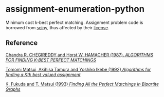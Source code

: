 # assignment-enumeration-python

Minimum cost k-best perfect matching.
Assignment problem code is borrowed from [scipy](https://github.com/scipy/scipy), thus affected by their [license](https://github.com/scipy/scipy/blob/master/LICENSE.txt).


## Reference

[Chandra R. CHEGIREDDY and Horst W. HAMACHER (1987). *ALGORITHMS FOR FINDING K-BEST PERFECT MATCHINGS*](https://core.ac.uk/download/pdf/82129717.pdf)

[Tomomi Matsui, Akihisa Tamura and Yoshiko Ikebe (1992) *Algorithms for finding a Kth best valued assignment*](https://pdf.sciencedirectassets.com/271602/1-s2.0-S0166218X00X01369/1-s2.0-0166218X9200175L/main.pdf?X-Amz-Security-Token=IQoJb3JpZ2luX2VjEDIaCXVzLWVhc3QtMSJIMEYCIQDwBmWXRuDfYYcha85mx%2FSvRl9csuh8sPRmc0Fkw2c41QIhAKPsxuHuzqhIKfsc45P%2B7pQPrEeoGov51M00hljGrw62KrQDCFsQAxoMMDU5MDAzNTQ2ODY1Igzk8nPHOGK5RgPyPAAqkQPcqjYvnHO7N7x2xFIRj9OUYCjHRC8%2BG2u8YGrQy21mq%2FBxcZiS2QlM%2B8eoEkWRvinGJwqyn%2FmuqxFJes9j4ICdFhY5VJkplcOd9Lu%2BMTOFn6QVOi%2FUqW6P9%2F25UJ4It1ScoLe8zTGoVDZVAJH1Vvw4%2FB9vwCB04uhWoqEviy7ANIUNizICDSv1ivcRtGbKLlt0AE27ZTBycRfPYnf3rB0Kx9lsM4JzoYztTfQABIrIBQOvBTzTsOclweUKWGHStft%2BrTr7ZpCwhQkm6pWR6WtLRuV%2Bl5LvFUSzM05Iz6wHIPtDL4UdJKwGjbcCVmrIxUQiSWKWtlg6jJBUV39tFOrVJ8cHzb5LW227BFMrmDYcjmqUiiFB%2FQx8PL2Hwvtmx%2BtVMo45SO4BA8COyjayaDJsKMydHoJ0rl%2B0ZavUN8VVikDTxIkSyN62zSRISe0%2B7JCgfHAXQ5Z1Reu%2BS55Rhef3VKg5UmQ2qKG5HjEt82hvUNbr%2F1iRLefULNXq70DxeVeCZjkHjubt1Ozr955tfXeoVjD4gJ2CBjrqAeQJLVfq%2BYNIfR%2B2adLD4XyRV4R022Pdinp5Dy92kqxkCyxDLYv1J%2FheE1TovkglQKYBw%2F6v2BrNQtdqwd2UnsJEXbGy0MTd%2BqbD01tJce8pCigzQMX8wep1osC%2BoHSP3yBpVlaWWbdz56QPdXvECXe22xFvaTCOxR4R3YWmqMqFq4NqmJ%2FUy2Ua9YFFzOxj1iMKKp%2FRFY5jS9yH8qXpYgUbTwjnp1E4yQ4YAkZIQfaZLi7oYUaWfdncGGngENbv3OlGH3DjfLa0oh1iPnK2WbCojV2zsayEHgJAgkO832NIB5c4AD%2FO1zZQ1Q%3D%3D&X-Amz-Algorithm=AWS4-HMAC-SHA256&X-Amz-Date=20210309T101929Z&X-Amz-SignedHeaders=host&X-Amz-Expires=300&X-Amz-Credential=ASIAQ3PHCVTYR3SHHJDM%2F20210309%2Fus-east-1%2Fs3%2Faws4_request&X-Amz-Signature=77d60114315364e28ac7096cfc1c55bf007f61d6ff09ddf2668aa0aee23456d6&hash=8b29854054d118aac33bc862ba7bf7759ff962bc845c618a8e80d7a918bec6e4&host=68042c943591013ac2b2430a89b270f6af2c76d8dfd086a07176afe7c76c2c61&pii=0166218X9200175L&tid=spdf-dc02012b-02c2-4baf-b76a-ae05722fc9c2&sid=1af82b844770c6418e784f59eb8301be8ff9gxrqa&type=client)

[K. Fukuda and T. Matsui (1993) *Finding All the Perfect Matchings in Bipartite Graphs*](https://pdf.sciencedirectassets.com/271532/1-s2.0-S0893965900X00845/1-s2.0-0893965994900450/main.pdf?X-Amz-Security-Token=IQoJb3JpZ2luX2VjEDIaCXVzLWVhc3QtMSJHMEUCIQDSMJ%2BLycqXFtAv%2BL8qJ6j6peyNfunzXH%2FwHpY5SLRJKgIgH1J0pyoutN7outkskC6likfQbeL72KT%2FZi55qLz%2F3xkqtAMIWhADGgwwNTkwMDM1NDY4NjUiDLjisszJGChLWg2qjyqRA4RwxnCybuo9%2B5ajUup0tAwf5JeAk4jEopU8XztmPiw4CRYUpB6s3XZmsFuV2fAPZYXqU2x%2BCtCrYJy6m1GzMTmgpzFUFlRbyOvdsbNGiXfi3BNv4seALRUW2QSAZsCxzeENzPNS%2BdPY%2BxVZWL4hB3YQ0fwRD8hjzteJlDw0M0CEFsvfrkB9Zv3%2FosEoEm6x8xwmwu6zwIYbF2UNDOV9MHxB03MVd4ekdzQqmph6TB7lIWZ%2Bln3OYWYpU86qC2JujxvZeIh0fZKKRI4exFbCw%2FhyLDRD2cy4I2QcU7jGPOV%2F0Io2ToP8emqL1lcyw9hH9FcN2eDU8cdcYXAaDXyc64SKiKuqh97A7TQ0nFx4Z38TI1Ot0UMwdZIRMNhMbnMoij7sjMpRechWhBBBHOaCa80HvyeitH3Z3%2FHRv4IOCVXC4McFTQWpJa4%2BUAylFN9%2FCntgxTxjnhCvjKOjpf7Nombxrw44jORKO8WPSoDIndIVZ8cV1G3tob7tcUxomXAq4%2BaPnQQWj8x8xRmsRaRDYJVUMOD4nIIGOusBDBpFGsgxuItdD93y2glZLKCH6wr5FbJ6VzqdV7KkAOSghYF5rERmhT78xfATQGYQezbNWwOXZ4U5XSnD13Nxn5bhnyDGwEU1cBEbfEmfpe747uy4Kt%2Bd89osJDN43SKnzeY1430QOJrAcdr%2FGl%2BiyOxMWyMUzh8SrqR8lGgJPksPxBrJjRi457IaRkzInnn%2BBA6SlbzBrjDzzlkq2mUP8GgVN%2FoJ%2BX%2FfZVrObq0opo%2BgJUPvxYRpf14TWf4QIE2U%2F%2F4rjYiYz%2FulhVwBIyDaCprAyTgQIg2JFTolqBecjdaG2W8ur2hbd7BrkA%3D%3D&X-Amz-Algorithm=AWS4-HMAC-SHA256&X-Amz-Date=20210309T101731Z&X-Amz-SignedHeaders=host&X-Amz-Expires=300&X-Amz-Credential=ASIAQ3PHCVTY2MHSFC6X%2F20210309%2Fus-east-1%2Fs3%2Faws4_request&X-Amz-Signature=4d171b13b87d7396a55eb59e20047f3f320a593797d1d6772313598d3342c641&hash=f7c4aba6c1d18e1e902636477c7cb0049f0598360304f89c0aa4b7d060fb66cd&host=68042c943591013ac2b2430a89b270f6af2c76d8dfd086a07176afe7c76c2c61&pii=0893965994900450&tid=spdf-e2aeac05-316f-4243-821c-feafb4991c49&sid=1af82b844770c6418e784f59eb8301be8ff9gxrqa&type=client)
